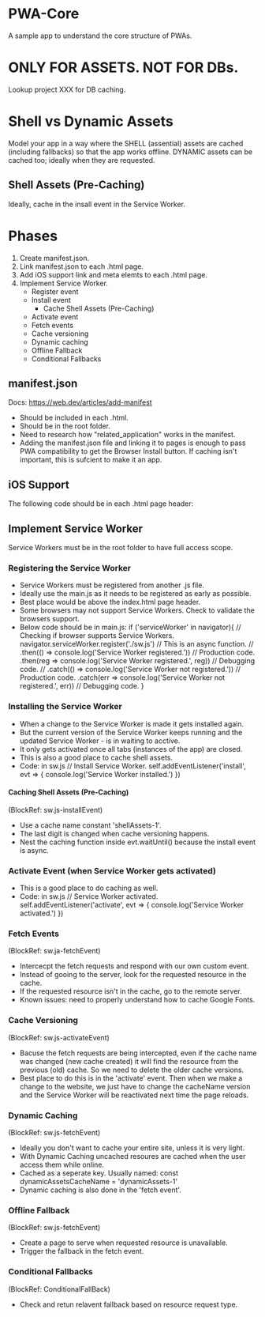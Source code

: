 # PWA-Core
 A sample app to understand the core structure of PWAs.

# ONLY FOR ASSETS. NOT FOR DBs.
Lookup project XXX for DB caching.

# Shell vs Dynamic Assets
 Model your app in a way where the SHELL (assential) assets are cached (including fallbacks) so that the app works offline. DYNAMIC assets can be cached too; ideally when they are requested.
 ## Shell Assets (Pre-Caching)
 Ideally, cache in the insall event in the Service Worker.

# Phases
1. Create manifest.json.  
2. Link manifest.json to each .html page.
3. Add iOS support link and meta elemts to each .html page.
4. Implement Service Worker.
    - Register event
    - Install event
        - Cache Shell Assets (Pre-Caching)
    - Activate event
    - Fetch events
    - Cache versioning
    - Dynamic caching
    - Offline Fallback
    - Conditional Fallbacks

## manifest.json
Docs: https://web.dev/articles/add-manifest 
- Should be included in each .html. 
- Should be in the root folder. 
- Need to research how "related_application" works in the manifest.
- Adding the manifest.json file and linking it to pages is enough to pass PWA compatibility to get the Browser Install button. If caching isn't important, this is sufcient to make it an app. 

## iOS Support
The following code should be in each .html page header:
<link rel="apple-touch-icon" href="./assets/app-images/apple-touch-icon.png">
<meta name="apple-mobile-web-app-status-bar" content="#FFE1C4">

## Implement Service Worker
Service Workers must be in the root folder to have full access scope.
### Registering the Service Worker
- Service Workers must be registered from another .js file. 
- Ideally use the main.js as it needs to be registered as early as possible. 
- Best place would be above the index.html page header.
- Some browsers may not support Service Workers. Check to validate the browsers support.
- Below code should be in main.js:
if ('serviceWorker' in navigator){ // Checking if browser supports Service Workers.
    navigator.serviceWorker.register('./sw.js') // This is an async function.
        // .then(() => console.log('Service Worker registered.')) // Production code.
        .then(reg => console.log('Service Worker registered.', reg)) // Debugging code.
        // .catch(() => console.log('Service Worker not registered.')) // Production code.
        .catch(err => console.log('Service Worker not registered.', err)) // Debugging code.
}
### Installing the Service Worker
- When a change to the Service Worker is made it gets installed again. 
- But the current version of the Service Worker keeps running and the updated Service Worker - is in waiting to acctive. 
- It only gets activated once all tabs (instances of the app) are closed. 
- This is also a good place to cache shell assets. 
- Code: in sw.js
// Install Service Worker.
self.addEventListener('install', evt => {
    console.log('Service Worker installed.')
})
#### Caching Shell Assets (Pre-Caching)
(BlockRef: sw.js-installEvent)
- Use a cache name constant 'shellAssets-1'.
- The last digit is changed when cache versioning happens.
- Nest the caching function inside evt.waitUntil() because the install event is async.
### Activate Event (when Service Worker gets activated)
- This is a good place to do caching as well.
- Code: in sw.js
// Service Worker activated.
self.addEventListener('activate', evt => {
    console.log('Service Worker activated.')
})
### Fetch Events
(BlockRef: sw.ja-fetchEvent)
- Intercecpt the fetch requests and respond with our own custom event.
- Instead of gooing to the server, look for the requested resource in the cache.
- If the requested resource isn't in the cache, go to the remote server.
- Known issues: need to properly understand how to cache Google Fonts.
### Cache Versioning
(BlockRef: sw.js-activateEvent)
- Bacuse the fetch requests are being intercepted, even if the cache name was changed (new cache created) it will find the resource from the previous (old) cache. So we need to delete the older cache versions. 
- Best place to do this is in the 'activate' event. Then when we make a change to the website, we just have to change the cacheName version and the Service Worker will be reactivated next time the page reloads. 
### Dynamic Caching
(BlockRef: sw.js-fetchEvent)
- Ideally you don't want to cache your entire site, unless it is very light. 
- With Dynamic Caching uncached resoures are cached when the user access them while online.
- Cached as a seperate key. Usually named:
const dynamicAssetsCacheName = 'dynamicAssets-1' 
- Dynamic caching is also done in the 'fetch event'.
### Offline Fallback
(BlockRef: sw.js-fetchEvent)
- Create a page to serve when requested resource is unavailable.
- Trigger the fallback in the fetch event.
### Conditional Fallbacks
(BlockRef: ConditionalFallBack)
- Check and retun relavent fallback based on resource request type.

